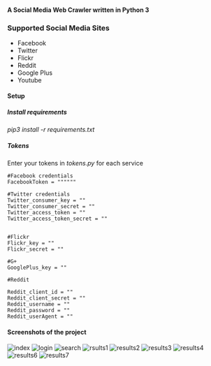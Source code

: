 #### A Social Media Web Crawler written in Python 3


### Supported Social Media Sites

* Facebook
* Twitter
* Flickr
* Reddit
* Google Plus
* Youtube

#### Setup

##### Install requirements
*pip3 install -r requirements.txt*

##### Tokens
Enter your tokens in *tokens.py* for each service

```
#Facebook credentials
FacebookToken = """"""

#Twitter credentials
Twitter_consumer_key = ""
Twitter_consumer_secret = "" 
Twitter_access_token = ""
Twitter_access_token_secret = "" 


#Flickr
Flickr_key = ""
Flickr_secret = ""

#G+
GooglePlus_key = ""

#Reddit

Reddit_client_id = ""
Reddit_client_secret = ""
Reddit_username = ""
Reddit_password = ""
Reddit_userAgent = ""

```

#### Screenshots of the project

![index](https://user-images.githubusercontent.com/6069054/42735701-9d458b90-8861-11e8-8dde-b46e9747d278.png)
![login](https://user-images.githubusercontent.com/6069054/42735702-9d71e91a-8861-11e8-9f79-29270e3e3d6b.png)
![search](https://user-images.githubusercontent.com/6069054/42735710-9ec09140-8861-11e8-8b47-4225531e9b9b.png)
![rsults1](https://user-images.githubusercontent.com/6069054/42735709-9e95219a-8861-11e8-98d2-7984e77353fc.png)
![results2](https://user-images.githubusercontent.com/6069054/42735703-9d9f14da-8861-11e8-95d5-e335cde37fe8.png)
![results3](https://user-images.githubusercontent.com/6069054/42735704-9dcd8676-8861-11e8-8139-5d4dc4c73702.png)
![results4](https://user-images.githubusercontent.com/6069054/42735705-9dfb7dc4-8861-11e8-9cbe-1e6e6be5a9ee.png)
![results6](https://user-images.githubusercontent.com/6069054/42735706-9e29eb46-8861-11e8-8a27-6dc063069e25.png)
![results7](https://user-images.githubusercontent.com/6069054/42735707-9e66b418-8861-11e8-9448-6b61bc5c7f21.png)

